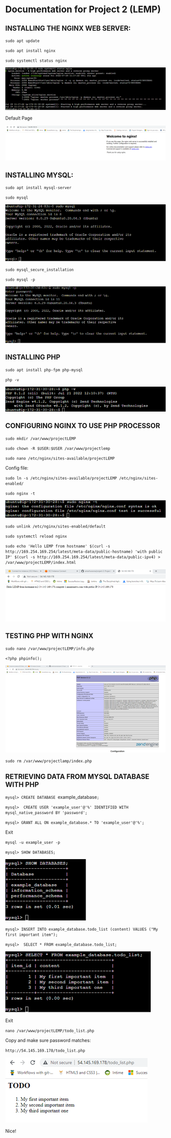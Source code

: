 # Documentation for Project 2 (LEMP)

## INSTALLING THE NGINX WEB SERVER:

`sudo apt update`

`sudo apt install nginx`

`sudo systemctl status nginx`

![nginx status](./images/status-nginx.png)

Default Page

![welcome page](./images/welcometonginx.png)

## INSTALLING MYSQL:

`sudo apt install mysql-server`

`sudo mysql`

![mysql status](./images/mysql-status.png)

`sudo mysql_secure_installation`

`sudo mysql -p`

![mysql password](./images/sql-password.png)

## INSTALLING PHP

`sudo apt install php-fpm php-mysql`

`php -v`

![php version](./images/php-version.png)

## CONFIGURING NGINX TO USE PHP PROCESSOR

`sudo mkdir /var/www/projectLEMP`

`sudo chown -R $USER:$USER /var/www/projectlemp`

`sudo nano /etc/nginx/sites-available/projectLEMP`

Config file:

<!-- #/etc/nginx/sites-available/projectLEMP

server {
    listen 80;
    server_name projectLEMP www.projectLEMP;
    root /var/www/projectLEMP;

    index index.html index.htm index.php;

    location / {
        try_files $uri $uri/ =404;
    }

    location ~ \.php$ {
        include snippets/fastcgi-php.conf;
        fastcgi_pass unix:/var/run/php/php8.1-fpm.sock;
     }

    location ~ /\.ht {
        deny all;
    }

} -->

`sudo ln -s /etc/nginx/sites-available/projectLEMP /etc/nginx/sites-enabled/`

`sudo nginx -t`

![conf no error](./images/conf-no-error.png)

`sudo unlink /etc/nginx/sites-enabled/default`

`sudo systemctl reload nginx`

`sudo echo 'Hello LEMP from hostname' $(curl -s http://169.254.169.254/latest/meta-data/public-hostname) 'with public IP' $(curl -s http://169.254.169.254/latest/meta-data/public-ipv4) > /var/www/projectLEMP/index.html`

![echo](./images/echo.png)

## TESTING PHP WITH NGINX

`sudo nano /var/www/projectLEMP/info.php`

`<?php
phpinfo();`

![testing php](./images/testing-php.png)

`sudo rm /var/www/projectlamp/index.php`

## RETRIEVING DATA FROM MYSQL DATABASE WITH PHP

`mysql> CREATE DATABASE `example_database`;`

`mysql>  CREATE USER 'example_user'@'%' IDENTIFIED WITH mysql_native_password BY 'password';` 

<!-- I used a differnt password  -->

`mysql> GRANT ALL ON example_database.* TO 'example_user'@'%';`

Exit

`mysql -u example_user -p`

`mysql> SHOW DATABASES;`

![Show Databases](./images/example-database.png)

<!-- CREATE TABLE example_database.todo_list (
		item_id INT AUTO_INCREMENT,
		content VARCHAR(255),
		PRIMARY KEY(item_id)
			); -->

`mysql> INSERT INTO example_database.todo_list (content) VALUES ("My first important item");`

`mysql>  SELECT * FROM example_database.todo_list;`

![Todo list](./images/todolist.png)

Exit

`nano /var/www/projectLEMP/todo_list.php`

Copy and make sure password matches:

<!-- <?php
$user = "example_user";
$password = "password";
$database = "example_database";
$table = "todo_list";

try {
  $db = new PDO("mysql:host=localhost;dbname=$database", $user, $password);
  echo "<h2>TODO</h2><ol>";
  foreach($db->query("SELECT content FROM $table") as $row) {
    echo "<li>" . $row['content'] . "</li>";
  }
  echo "</ol>";
} catch (PDOException $e) {
    print "Error!: " . $e->getMessage() . "<br/>";
    die();
} -->

`http://54.145.169.178/todo_list.php`

![Todo list php](./images/todolist-php.png)

Nice!






